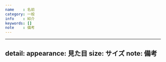 ```yaml
---
name    : 名前
category: 一般
info    : 紹介
keywords: []
note    : 備考
---
```


---
detail:
  appearance: 見た目
  size: サイズ
  note: 備考
---
